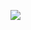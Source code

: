 <a target="_blank"><img src="https://img.shields.io/badge/뱃지레이블-배경색?style=뱃지모양&logo=로고&logoColor=3776AB"/></a>
